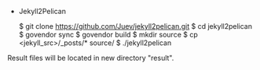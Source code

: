 * Jekyll2Pelican

    $ git clone https://github.com/Juev/jekyll2pelican.git
    $ cd jekyll2pelican
    $ govendor sync
    $ govendor build
    $ mkdir source
    $ cp <jekyll_src>/_posts/* source/
    $ ./jekyll2pelican

Result files will be located in new directory "result".
